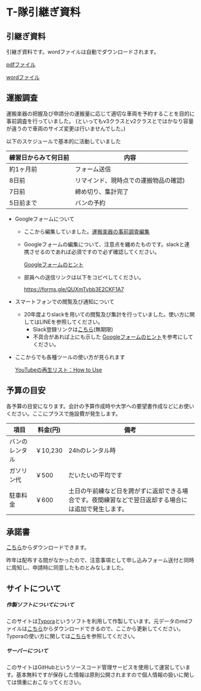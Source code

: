 # T-隊引継ぎ資料



## 引継ぎ資料

引継ぎ資料です。wordファイルは自動でダウンロードされます。

[pdfファイル](https://kuwo-info.github.io/glee/01_transport/1_2019_pdf.pdf)

[wordファイル](https://github.com/Doya0910/T-test.gitub.io/blob/main/1_2019_word.docx?raw=true)

## 運搬調査

運搬楽器の把握及び申請分の運搬量に応じて適切な車両を予約することを目的に事前調査を行っていました。 (といってもv3クラスとv2クラスとではかなり容量が違うので車両のサイズ変更は行いませんでした。)

以下のスケジュールで基本的に活動していました

| 練習日からみて何日前 | 内容                                  |
| -------------------- | ------------------------------------- |
| 約1ヶ月前            | フォーム送信                          |
| 8日前                | リマインド、現時点での運搬物品の確認) |
| 7日前                | 締め切り、集計完了                    |
| 5日前まで            | バンの予約                            |

- Googleフォームについて
  - ここから編集していました。[運搬楽器の事前調査編集](https://docs.google.com/forms/d/1JNoreBGnzk489VXLpPCDZj3djY1S2K_mEB3DDWCha5E/edit)

  - Googleフォームの編集について、注意点を纏めたものです。slackと連携させるのであれば必須ですので必ず確認してください。

    [Googleフォームのヒント](https://kuwo-info.github.io/glee/01_transport/forms_tips.html)

  - 部員への送信リンクは以下をコピペしてください。
  
    https://forms.gle/QUXmTvbb3E2CKF1A7
  
- スマートフォンでの閲覧及び通知について

  - 20年度よりslackを用いての閲覧及び集計を行っていました。使い方に関してはLINEを参照してください。
    - Slack登録リンクは[こちら](https://join.slack.com/t/team-rc53rd/shared_invite/zt-wrh0tibl-QnZjGLkOMHndDzjjFFMg0A)(無期限)
    - 不具合があれば上にも示した [Googleフォームのヒント](https://kuwo-info.github.io/glee/01_transport/forms_tips.html)を参考にしてください。

- ここからでも各種ツールの使い方が見られます

  [YouTubeの再生リスト：How to Use](https://www.youtube.com/playlist?list=PL5aUw_yZ4Pxd0HxstAYKdsBKqKAXbYdzK)

## 予算の目安

各予算の目安になります。会計の予算作成時や大学への要望書作成などにお使いください。ここにプラスで施設費が発生します。

| 項目           | 料金(円) | 備考                                                         |
| -------------- | -------- | ------------------------------------------------------------ |
| バンのレンタル | ￥10,230 | 24hのレンタル時                                              |
| ガソリン代     | ￥500    | だいたいの平均です                                           |
| 駐車料金       | ￥600    | 土日の午前練など日を跨がずに返却できる場合です。夜間練習などで翌日返却する場合には追加で発生します。 |

## 承諾書

[こちら](https://github.com/Doya0910/T-test.gitub.io/blob/main/4_shoudaku_word.docx?raw=true)からダウンロードできます。

昨年は配布する間がなかったので、注意事項として申し込みフォーム送付と同時に周知し、申請時に同意したものとみなしました。

## サイトについて

##### 作製ソフトについてについて

このサイトは[Typora](https://www.typora.io/)というソフトを利用して作製しています。元データのmdファイルは[こちら](https://github.com/KUWO-git/Transport)からダウンロードできるので、ここから更新してください。Typoraの使い方に関しては[こちら](https://tele-commuter.com/tool/typora-markdown-editor/)を参照してください。

##### サーバーについて

このサイトはGitHubというソースコード管理サービスを使用して運営しています。基本無料ですが保存した情報は原則公開されますので個人情報の扱いに関しては慎重におこなってください。

